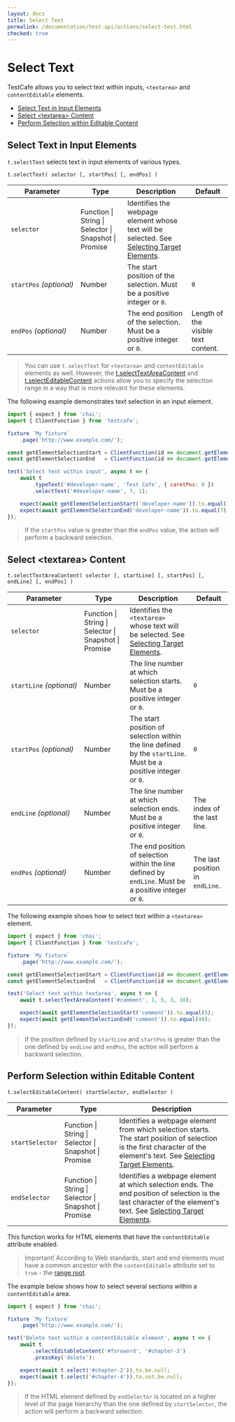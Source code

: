 ```yaml
---
layout: docs
title: Select Text
permalink: /documentation/test-api/actions/select-text.html
checked: true
---
```

# Select Text

TestCafe allows you to select text within inputs, `<textarea>` and `contentEditable` elements.

* [Select Text in Input Elements](#select-text-in-input-elements)
* [Select \<textarea\> Content](#select-textarea-content)
* [Perform Selection within Editable Content](#perform-selection-within-editable-content)

## Select Text in Input Elements

`t.selectText` selects text in input elements of various types.

```text
t.selectText( selector [, startPos] [, endPos] )
```

Parameter               | Type                                              | Description                                                                                                                                          | Default
----------------------- | ------------------------------------------------- | ---------------------------------------------------------------------------------------------------------------------------------------------------- | --------
`selector`              | Function &#124; String &#124; Selector &#124; Snapshot &#124; Promise | Identifies the webpage element whose text will be selected. See [Selecting Target Elements](index.md#selecting-target-elements).
`startPos`&#160;*(optional)* | Number                                            | The start position of the selection. Must be a positive integer or `0`.                                                                              | `0`
`endPos`&#160;*(optional)*   | Number                                            | The end position of the selection. Must be a positive integer or `0`.                                                                                | Length of the visible text content.

> You can use `t.selectText` for `<textarea>` and `contentEditable` elements as well. However, the [t.selectTextAreaContent](#select-textarea-content)
> and [t.selectEditableContent](#perform-selection-within-editable-content) actions allow you to specify the selection range
> in a way that is more relevant for these elements.

The following example demonstrates text selection in an input element.

```js
import { expect } from 'chai';
import { ClientFunction } from 'testcafe';

fixture `My fixture`
    .page('http://www.example.com/');

const getElementSelectionStart = ClientFunction(id => document.getElementById(id).selectionStart);
const getElementSelectionEnd   = ClientFunction(id => document.getElementById(id).selectionEnd);

test('Select text within input', async t => {
    await t
        .typeText('#developer-name', 'Test Cafe', { caretPos: 0 })
        .selectText('#developer-name', 7, 1);

    expect(await getElementSelectionStart('developer-name')).to.equal(1);
    expect(await getElementSelectionEnd('developer-name')).to.equal(7);
});
```

> If the `startPos` value is greater than the `endPos` value, the action will perform a backward selection.

## Select \<textarea\> Content

```text
t.selectTextAreaContent( selector [, startLine] [, startPos] [, endLine] [, endPos] )
```

Parameter  | Type                                              | Description                                                                                                                                   | Default
---------- | ------------------------------------------------- | --------------------------------------------------------------------------------------------------------------------------------------------- | -------
`selector` | Function &#124; String &#124; Selector &#124; Snapshot &#124; Promise | Identifies the `<textarea>` whose text will be selected. See [Selecting Target Elements](index.md#selecting-target-elements).
`startLine`&#160;*(optional)* | Number                                            | The line number at which selection starts. Must be a positive integer or `0`.                                               | `0`
`startPos`&#160;*(optional)*  | Number                                            | The start position of selection within the line defined by the `startLine`. Must be a positive integer or `0`.                  | `0`
`endLine`&#160;*(optional)*   | Number                                            | The line number at which selection ends. Must be a positive integer or `0`.                                                 | The index of the last line.
`endPos`&#160;*(optional)*    | Number                                            | The end position of selection within the line defined by `endLine`. Must be a positive integer or `0`.                          | The last position in `endLine`.

The following example shows how to select text within a `<textarea>` element.

```js
import { expect } from 'chai';
import { ClientFunction } from 'testcafe';

fixture `My fixture`
    .page('http://www.example.com/');

const getElementSelectionStart = ClientFunction(id => document.getElementById(id).selectionStart);
const getElementSelectionEnd   = ClientFunction(id => document.getElementById(id).selectionEnd);

test('Select text within textarea', async t => {
    await t.selectTextAreaContent('#comment', 1, 5, 3, 10);

    expect(await getElementSelectionStart('comment')).to.equal(5);
    expect(await getElementSelectionEnd('comment')).to.equal(48);
});
```

> If the position defined by `startLine` and `startPos` is greater than the one defined
> by `endLine` and `endPos`, the action will perform a backward selection.

## Perform Selection within Editable Content

```text
t.selectEditableContent( startSelector, endSelector )
```

Parameter       | Type                                              | Description
--------------- | ------------------------------------------------- | ----------------------------------------------------------------------------------------------------------------------------------------------------------------------------------------------------------------
`startSelector` | Function &#124; String &#124; Selector &#124; Snapshot &#124; Promise | Identifies a webpage element from which selection starts. The start position of selection is the first character of the element's text. See [Selecting Target Elements](index.md#selecting-target-elements).  
`endSelector`   | Function &#124; String &#124; Selector &#124; Snapshot &#124; Promise | Identifies a webpage element at which selection ends. The end position of selection is the last character of the element's text. See [Selecting Target Elements](index.md#selecting-target-elements).

This function works for HTML elements that have the `contentEditable` attribute enabled.

> Important! According to Web standards, start and end elements must have a common ancestor with the `contentEditable` attribute set to `true` -
> the [range root](https://dom.spec.whatwg.org/#concept-range-root).

The example below shows how to select several sections within a `contentEditable` area.

```js
import { expect } from 'chai';

fixture `My fixture`
    .page('http://www.example.com/');

test('Delete text within a contentEditable element', async t => {
    await t
        .selectEditableContent('#foreword', '#chapter-3')
        .pressKey('delete');

    expect(await t.select('#chapter-2')).to.be.null;
    expect(await t.select('#chapter-4')).to.not.be.null;
});
```

> If the HTML element defined by `endSelector` is located on a higher level of the page hierarchy
> than the one defined by `startSelector`, the action will perform a backward selection.
